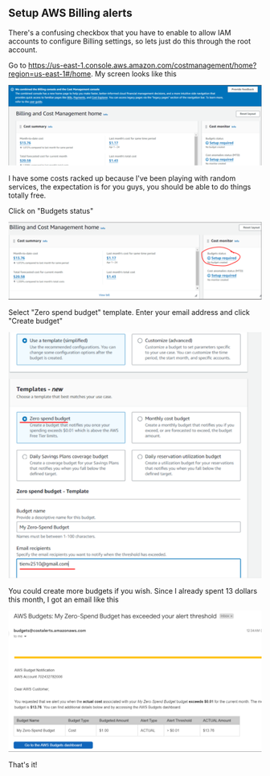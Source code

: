## Setup AWS Billing alerts

There's a confusing checkbox that you have to enable to allow IAM accounts to configure Billing settings, so lets just do this through the root account.

Go to https://us-east-1.console.aws.amazon.com/costmanagement/home?region=us-east-1#/home. My screen looks like this

![alt text](image-12.png)

I have some costs racked up because I've been playing with random services, the expectation is for you guys, you should be able to do things totally free.

Click on "Budgets status"

![alt text](image-13.png)

Select "Zero spend budget" template. Enter your email address and click "Create budget"

![alt text](image-14.png)

You could create more budgets if you wish. Since I already spent 13 dollars this month, I got an email like this

![alt text](image-15.png)

That's it!

